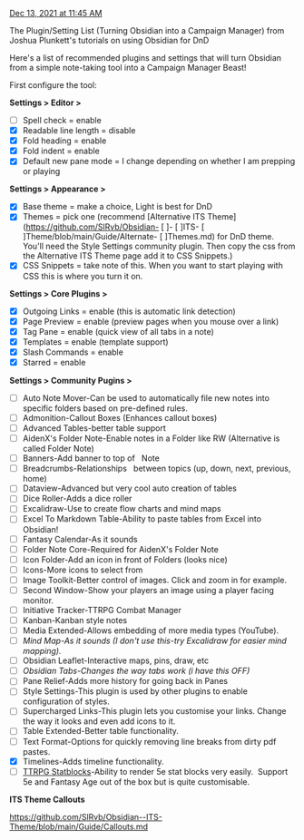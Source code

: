[Dec 13, 2021 at 11:45 AM](https://www.patreon.com/posts/plugin-setting-59873493)

The Plugin/Setting List (Turning Obsidian into a Campaign Manager)
from Joshua Plunkett's tutorials on using Obsidian for DnD

Here's a list of recommended plugins and settings that will turn Obsidian from a simple note-taking tool into a Campaign Manager Beast!

First configure the tool:

**Settings > Editor >** 

- [ ]   Spell check = enable
- [x]   Readable line length = disable
- [x]   Fold heading = enable
- [x]   Fold indent = enable
- [x]   Default new pane mode = I change depending on whether I am prepping or playing

**Settings > Appearance >** 

- [x]   Base theme = make a choice, Light is best for DnD
- [x]   Themes = pick one (recommend [Alternative ITS Theme](https://github.com/SlRvb/Obsidian- [ ]- [ ]ITS- [ ]Theme/blob/main/Guide/Alternate- [ ]Themes.md) for DnD theme. You'll need the Style Settings community plugin. Then copy the css from the Alternative ITS Theme page add it to CSS Snippets.)
- [x]   CSS Snippets = take note of this. When you want to start playing with CSS this is where you turn it on. 

**Settings > Core Plugins >**

- [x]   Outgoing Links = enable (this is automatic link detection)
- [x]   Page Preview = enable (preview pages when you mouse over a link)
- [x]   Tag Pane = enable (quick view of all tabs in a note)
- [x]   Templates = enable (template support)
- [x]   Slash Commands = enable
- [x]   Starred = enable

**Settings > Community Pugins >**

- [ ]   Auto Note Mover-Can be used to automatically file new notes into specific folders based on pre-defined rules. 
- [ ]   Admonition-Callout Boxes (Enhances callout boxes)
- [ ]   Advanced Tables-better table support
- [ ]   AidenX's Folder Note-Enable notes in a Folder like RW (Alternative is called Folder Note)
- [ ]   Banners-Add banner to top of   Note
- [ ]   Breadcrumbs-Relationships   between topics (up, down, next, previous, home)
- [ ]   Dataview-Advanced but very cool auto creation of tables
- [ ]   Dice Roller-Adds a dice roller
- [ ]   Excalidraw-Use to create flow charts and mind maps
- [ ]   Excel To Markdown Table-Ability to paste tables from Excel into Obsidian!
- [ ]   Fantasy Calendar-As it sounds
- [ ]   Folder Note Core-Required for AidenX's Folder Note
- [ ]   Icon Folder-Add an icon in front of Folders (looks nice)
- [ ]   Icons-More icons to select from
- [ ]   Image Toolkit-Better control of images. Click and zoom in for example.
- [ ]   Second Window-Show your players an image using a player facing monitor.
- [ ]   Initiative Tracker-TTRPG Combat Manager
- [ ]   Kanban-Kanban style notes
- [ ]   Media Extended-Allows embedding of more media types (YouTube).
- [ ]   _Mind Map-As it sounds (I don't use this-try Excalidraw for easier mind mapping)._ 
- [ ]   Obsidian Leaflet-Interactive maps, pins, draw, etc
- [ ]   _Obsidian Tabs-Changes the way tabs work (i have this OFF)_
- [ ]   Pane Relief-Adds more history for going back in Panes
- [ ]   Style Settings-This plugin is used by other plugins to enable configuration of styles.
- [ ]   Supercharged Links-This plugin lets you customise your links. Change the way it looks and even add icons to it.
- [ ]   Table Extended-Better table functionality.
- [ ]   Text Format-Options for quickly removing line breaks from dirty pdf pastes.
- [x]   Timelines-Adds timeline functionality.
- [ ]   [TTRPG Statblocks](https://github.com/valentine195/obsidian-5e-statblocks)-Ability to render 5e stat blocks very easily.  Support 5e and Fantasy Age out of the box but is quite customisable.

**ITS Theme Callouts**

https://github.com/SlRvb/Obsidian--ITS-Theme/blob/main/Guide/Callouts.md